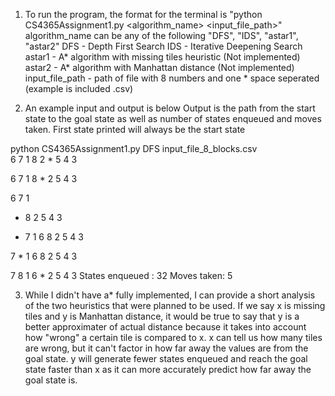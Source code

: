 1. To run the program, the format for the terminal is 
"python CS4365Assignment1.py <algorithm_name> <input_file_path>"
algorithm_name can be any of the following "DFS", "IDS", "astar1", "astar2" 
DFS - Depth First Search
IDS - Iterative Deepening Search
astar1 - A* algorithm with missing tiles heuristic (Not implemented)
astar2 - A* algorithm with Manhattan distance (Not implemented)
input_file_path - path of file with 8 numbers and one * space seperated (example is included .csv)

2. An example input and output is below
Output is the path from the start state to the goal state as well as number of states enqueued and moves taken. First state printed will always be the start state

python CS4365Assignment1.py DFS input_file_8_blocks.csv  
6 7 1
8 2 *
5 4 3

6 7 1
8 * 2
5 4 3

6 7 1
* 8 2
5 4 3

* 7 1
6 8 2
5 4 3

7 * 1
6 8 2
5 4 3

7 8 1
6 * 2
5 4 3
States enqueued :  32
Moves taken:  5

3. While I didn't have a* fully implemented, I can provide a short analysis of the two heuristics that were planned to be used. If we say x is missing tiles and y is Manhattan distance, it would be true to say that y is a better approximater of actual distance because it takes into account how "wrong" a certain tile is compared to x. x can tell us how many tiles are wrong, but it can't factor in how far away the values are from the goal state. y will generate fewer states enqueued and reach the goal state faster than x as it can more accurately predict how far away the goal state is.